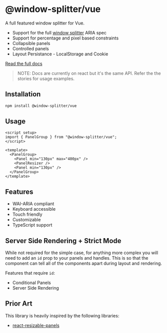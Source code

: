 # @window-splitter/vue

A full featured window splitter for Vue.

- Support for the full [window splitter](https://www.w3.org/WAI/ARIA/apg/patterns/windowsplitter/) ARIA spec
- Support for percentage and pixel based constraints
- Collapsible panels
- Controlled panels
- Layout Persistance - LocalStorage and Cookie

[Read the full docs](https://react-window-splitter-six.vercel.app)

> NOTE: Docs are currently on react but it's the same API. Refer the the stories for usage examples.

## Installation

```bash
npm install @window-splitter/vue
```

## Usage

```vue
<script setup>
import { PanelGroup } from "@window-splitter/vue";
</script>

<template>
  <PanelGroup>
    <Panel min="130px" max="400px" />
    <PanelResizer />
    <Panel min="130px" />
  </PanelGroup>
</template>
```

## Features

- WAI-ARIA compliant
- Keyboard accessible
- Touch friendly
- Customizable
- TypeScript support

## Server Side Rendering + Strict Mode

While not required for the simple case, for anything more complex you will
need to add an `id` prop to your panels and handles.
This is so that the component can tell all of the components apart during layout and rendering.

Features that require `id`:

- Conditional Panels
- Server Side Rendering

## Prior Art

This library is heavily inspired by the following libraries:

- [react-resizable-panels](https://github.com/bvaughn/react-resizable-panels)
